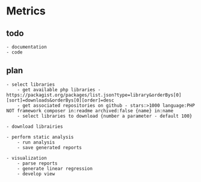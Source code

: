 # Metrics
## todo 
    - documentation
    - code

## plan
    - select libraries
        - get available php libraries - https://packagist.org/packages/list.json?type=library&orderBys[0][sort]=downloads&orderBys[0][order]=desc
        - get associated repositories on github - stars:>1000 language:PHP NOT framework composer in:readme archived:false {name} in:name
        - select libraries to download {number a parameter - default 100}
    
    - download librairies
    
    - perform static analysis
        - run analysis
        - save generated reports
        
    - visualization
        - parse reports
        - generate linear regression
        - develop view
